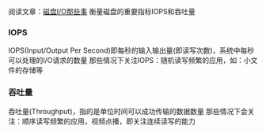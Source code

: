 阅读文章：[磁盘I/O那些事](https://tech.meituan.com/2017/05/19/about-desk-io.html)
衡量磁盘的重要指标IOPS和吞吐量
### IOPS
IOPS(Input/Output Per Second)即每秒的输入输出量(即读写次数)，系统中每秒可以处理的I/O请求的数量
那些情况下关注IOPS：随机读写频繁的应用，如：小文件的存储等
### 吞吐量
吞吐量(Throughput)，指的是单位时间可以成功传输的数据数量
那些情况下会关注：顺序读写频繁的应用，视频点播，即关注连续读写的能力
